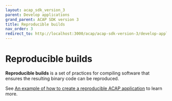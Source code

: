 ```yaml
---
layout: acap_sdk_version_3
parent: Develop applications
grand_parent: ACAP SDK version 3
title: Reproducible builds
nav_order: 3
redirect_to: http://localhost:3000/acap/acap-sdk-version-3/develop-applications/reproducible-builds
---
```

# Reproducible builds

**Reproducible builds** is a set of practices for compiling software that ensures the resulting binary code can be reproduced.

See [An example of how to create a reproducible ACAP application](https://github.com/AxisCommunications/acap3-examples/tree/master/reproducible-package) to learn more.
